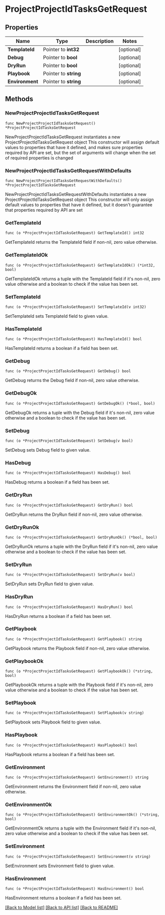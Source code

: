 # ProjectProjectIdTasksGetRequest

## Properties

Name | Type | Description | Notes
------------ | ------------- | ------------- | -------------
**TemplateId** | Pointer to **int32** |  | [optional] 
**Debug** | Pointer to **bool** |  | [optional] 
**DryRun** | Pointer to **bool** |  | [optional] 
**Playbook** | Pointer to **string** |  | [optional] 
**Environment** | Pointer to **string** |  | [optional] 

## Methods

### NewProjectProjectIdTasksGetRequest

`func NewProjectProjectIdTasksGetRequest() *ProjectProjectIdTasksGetRequest`

NewProjectProjectIdTasksGetRequest instantiates a new ProjectProjectIdTasksGetRequest object
This constructor will assign default values to properties that have it defined,
and makes sure properties required by API are set, but the set of arguments
will change when the set of required properties is changed

### NewProjectProjectIdTasksGetRequestWithDefaults

`func NewProjectProjectIdTasksGetRequestWithDefaults() *ProjectProjectIdTasksGetRequest`

NewProjectProjectIdTasksGetRequestWithDefaults instantiates a new ProjectProjectIdTasksGetRequest object
This constructor will only assign default values to properties that have it defined,
but it doesn't guarantee that properties required by API are set

### GetTemplateId

`func (o *ProjectProjectIdTasksGetRequest) GetTemplateId() int32`

GetTemplateId returns the TemplateId field if non-nil, zero value otherwise.

### GetTemplateIdOk

`func (o *ProjectProjectIdTasksGetRequest) GetTemplateIdOk() (*int32, bool)`

GetTemplateIdOk returns a tuple with the TemplateId field if it's non-nil, zero value otherwise
and a boolean to check if the value has been set.

### SetTemplateId

`func (o *ProjectProjectIdTasksGetRequest) SetTemplateId(v int32)`

SetTemplateId sets TemplateId field to given value.

### HasTemplateId

`func (o *ProjectProjectIdTasksGetRequest) HasTemplateId() bool`

HasTemplateId returns a boolean if a field has been set.

### GetDebug

`func (o *ProjectProjectIdTasksGetRequest) GetDebug() bool`

GetDebug returns the Debug field if non-nil, zero value otherwise.

### GetDebugOk

`func (o *ProjectProjectIdTasksGetRequest) GetDebugOk() (*bool, bool)`

GetDebugOk returns a tuple with the Debug field if it's non-nil, zero value otherwise
and a boolean to check if the value has been set.

### SetDebug

`func (o *ProjectProjectIdTasksGetRequest) SetDebug(v bool)`

SetDebug sets Debug field to given value.

### HasDebug

`func (o *ProjectProjectIdTasksGetRequest) HasDebug() bool`

HasDebug returns a boolean if a field has been set.

### GetDryRun

`func (o *ProjectProjectIdTasksGetRequest) GetDryRun() bool`

GetDryRun returns the DryRun field if non-nil, zero value otherwise.

### GetDryRunOk

`func (o *ProjectProjectIdTasksGetRequest) GetDryRunOk() (*bool, bool)`

GetDryRunOk returns a tuple with the DryRun field if it's non-nil, zero value otherwise
and a boolean to check if the value has been set.

### SetDryRun

`func (o *ProjectProjectIdTasksGetRequest) SetDryRun(v bool)`

SetDryRun sets DryRun field to given value.

### HasDryRun

`func (o *ProjectProjectIdTasksGetRequest) HasDryRun() bool`

HasDryRun returns a boolean if a field has been set.

### GetPlaybook

`func (o *ProjectProjectIdTasksGetRequest) GetPlaybook() string`

GetPlaybook returns the Playbook field if non-nil, zero value otherwise.

### GetPlaybookOk

`func (o *ProjectProjectIdTasksGetRequest) GetPlaybookOk() (*string, bool)`

GetPlaybookOk returns a tuple with the Playbook field if it's non-nil, zero value otherwise
and a boolean to check if the value has been set.

### SetPlaybook

`func (o *ProjectProjectIdTasksGetRequest) SetPlaybook(v string)`

SetPlaybook sets Playbook field to given value.

### HasPlaybook

`func (o *ProjectProjectIdTasksGetRequest) HasPlaybook() bool`

HasPlaybook returns a boolean if a field has been set.

### GetEnvironment

`func (o *ProjectProjectIdTasksGetRequest) GetEnvironment() string`

GetEnvironment returns the Environment field if non-nil, zero value otherwise.

### GetEnvironmentOk

`func (o *ProjectProjectIdTasksGetRequest) GetEnvironmentOk() (*string, bool)`

GetEnvironmentOk returns a tuple with the Environment field if it's non-nil, zero value otherwise
and a boolean to check if the value has been set.

### SetEnvironment

`func (o *ProjectProjectIdTasksGetRequest) SetEnvironment(v string)`

SetEnvironment sets Environment field to given value.

### HasEnvironment

`func (o *ProjectProjectIdTasksGetRequest) HasEnvironment() bool`

HasEnvironment returns a boolean if a field has been set.


[[Back to Model list]](../README.md#documentation-for-models) [[Back to API list]](../README.md#documentation-for-api-endpoints) [[Back to README]](../README.md)


